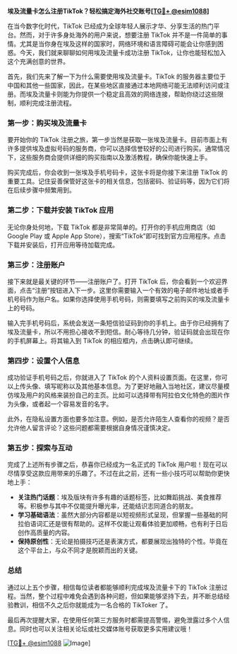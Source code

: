 **埃及流量卡怎么注册TikTok？轻松搞定海外社交账号[[TG💪+ @esim1088](https://t.me/s/esim1088)]**

在当今数字化时代，TikTok 已经成为全球年轻人展示才华、分享生活的热门平台。然而，对于许多身处海外的用户来说，想要注册 TikTok 并不是一件简单的事情。尤其是当你身在埃及这样的国家时，网络环境和语言障碍可能会让你感到困惑。今天，我们就来聊聊如何用埃及流量卡成功注册 TikTok，让你也能轻松加入这个充满创意的世界。

首先，我们先来了解一下为什么需要使用埃及流量卡。TikTok 的服务器主要位于中国和其他一些国家，因此，在某些地区直接通过本地网络可能无法顺利访问或注册。而埃及流量卡则能为你提供一个稳定且高效的网络连接，帮助你绕过这些限制，顺利完成注册流程。

### 第一步：购买埃及流量卡

要开始你的 TikTok 注册之旅，第一步当然是获取一张埃及流量卡。目前市面上有许多提供埃及虚拟号码的服务商，你可以选择信誉较好的公司进行购买。通常情况下，这些服务商会提供详细的购买指南以及激活教程，确保你能快速上手。

购买完成后，你会收到一张埃及手机号码卡，这张卡将是你接下来注册 TikTok 的重要工具。记住妥善保管好这张卡的相关信息，包括密码、验证码等，因为它们将在后续步骤中频繁用到。

### 第二步：下载并安装 TikTok 应用

无论你身处何地，下载 TikTok 都是非常简单的。打开你的手机应用商店（如 Google Play 或 Apple App Store），搜索“TikTok”即可找到官方应用程序。点击下载并安装后，打开应用等待加载完成。

### 第三步：注册账户

接下来就是最关键的环节——注册账户了。打开 TikTok 后，你会看到一个欢迎界面，点击“注册”按钮进入下一步。这里你需要输入一个有效的电子邮件地址或者手机号码作为账户名。如果你选择使用手机号码，则需要填写之前购买的埃及流量卡上的号码。

输入完手机号码后，系统会发送一条短信验证码到你的手机上。由于你已经拥有了埃及流量卡，所以不用担心接收不到短信。耐心等待几分钟，验证码就会出现在你的手机屏幕上。将其输入到 TikTok 的相应框内，点击确认即可继续。

### 第四步：设置个人信息

成功验证手机号码之后，你就进入了 TikTok 的个人资料设置页面。在这里，你可以上传头像、填写昵称以及其他基本信息。为了更好地融入当地社区，建议尽量模仿埃及用户的风格来装扮自己的主页。比如可以选择带有阿拉伯文化特色的图片作为头像，或者起一个容易发音的名字。

此外，在隐私设置方面也要多加注意。例如，是否允许陌生人查看你的视频？是否允许他人留言评论？这些问题都需要根据自身情况谨慎决定。

### 第五步：探索与互动

完成了上述所有步骤之后，恭喜你已经成为一名正式的 TikTok 用户啦！现在可以尽情享受这款应用带来的乐趣了。不过在此之前，还有一些小技巧可以帮助你更快地上手：

- **关注热门话题**：埃及版块有许多有趣的话题标签，比如舞蹈挑战、美食推荐等。积极参与其中不仅能提升曝光率，还能结识志同道合的朋友。
- **学习基础语法**：虽然大部分内容都是以短视频形式呈现，但掌握一些基础的阿拉伯语词汇还是很有帮助的。这样不仅能让观看体验更加顺畅，也有利于日后创作高质量的内容。
- **保持原创性**：无论是拍摄技巧还是表演方式，都要展现出独特的个性。毕竟在这个平台上，与众不同才是脱颖而出的关键。

### 总结

通过以上五个步骤，相信每位读者都能够顺利完成埃及流量卡下的 TikTok 注册过程。当然，整个过程中难免会遇到各种问题，但如果能够坚持下去，并不断总结经验教训，相信不久之后你就能成为一名合格的 TikToker 了。

最后再次提醒大家，在使用任何第三方服务时都需提高警惕，避免泄露过多个人信息。同时也可以关注相关论坛或社交媒体账号获取更多实用建议哦！

[[TG💪+ @esim1088](https://t.me/s/esim1088) ![Image](https://i.postimg.cc/4NQfJmqS/Snipaste-2025-05-13-00-14-12.png)]